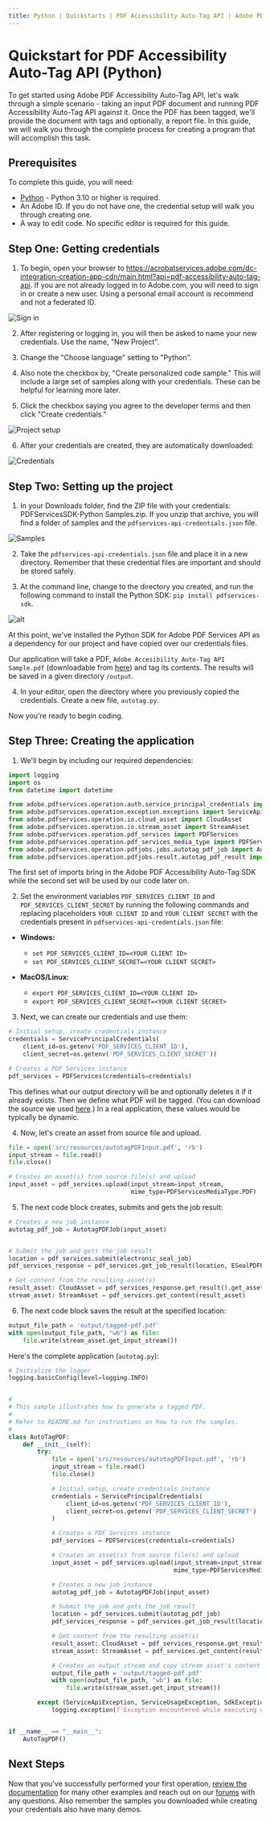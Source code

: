 ```yaml
---
title: Python | Quickstarts | PDF Accessibility Auto-Tag API | Adobe PDF Services
---
```


# Quickstart for PDF Accessibility Auto-Tag API (Python)

To get started using Adobe PDF Accessibility Auto-Tag API, let's walk through a simple scenario - taking an input PDF document and running PDF Accessibility Auto-Tag API against it. Once the PDF has been tagged, we'll provide the document with tags and optionally, a report file. In this guide, we will walk you through the complete process for creating a program that will accomplish this task. 

## Prerequisites

To complete this guide, you will need:

* [Python](https://www.python.org/downloads/) - Python 3.10 or higher is required.
* An Adobe ID. If you do not have one, the credential setup will walk you through creating one.
* A way to edit code. No specific editor is required for this guide.


## Step One: Getting credentials

1) To begin, open your browser to <https://acrobatservices.adobe.com/dc-integration-creation-app-cdn/main.html?api=pdf-accessibility-auto-tag-api>. If you are not already logged in to Adobe.com, you will need to sign in or create a new user. Using a personal email account is recommend and not a federated ID.

![Sign in](./shot1.png)

2) After registering or logging in, you will then be asked to name your new credentials. Use the name, "New Project". 

3) Change the "Choose language" setting to "Python". 

4) Also note the checkbox by, "Create personalized code sample." This will include a large set of samples along with your credentials. These can be helpful for learning more later. 

5) Click the checkbox saying you agree to the developer terms and then click "Create credentials."

![Project setup](./shot2_spc.png)

6) After your credentials are created, they are automatically downloaded:

![Credentials](./shot3_spc.png)

## Step Two: Setting up the project

1) In your Downloads folder, find the ZIP file with your credentials: PDFServicesSDK-Python Samples.zip. If you unzip that archive, you will find a folder of samples and the `pdfservices-api-credentials.json` file.

![Samples](./shot5_spc.png)

2) Take the `pdfservices-api-credentials.json` file and place it in a new directory. Remember that these credential files are important and should be stored safely.

3) At the command line, change to the directory you created, and run the following command to install the Python SDK: `pip install pdfservices-sdk`.

[//]: # (TODO update ss)
![alt](shot7.png)

At this point, we've installed the Python SDK for Adobe PDF Services API as a dependency for our project and have copied over our credentials files.

Our application will take a PDF, `Adobe Accesibility Auto-Tag API Sample.pdf` (downloadable from <a href="../../../../overview/pdf/Adobe_Accessibility_Auto_Tag_API_Sample.pdf" target="_blank">here</a>) and tag its contents. The results will be saved in a given directory `/output`. 

4) In your editor, open the directory where you previously copied the credentials. Create a new file, `autotag.py`.

Now you're ready to begin coding.

## Step Three: Creating the application

1) We'll begin by including our required dependencies:

```python
import logging
import os
from datetime import datetime

from adobe.pdfservices.operation.auth.service_principal_credentials import ServicePrincipalCredentials
from adobe.pdfservices.operation.exception.exceptions import ServiceApiException, ServiceUsageException, SdkException
from adobe.pdfservices.operation.io.cloud_asset import CloudAsset
from adobe.pdfservices.operation.io.stream_asset import StreamAsset
from adobe.pdfservices.operation.pdf_services import PDFServices
from adobe.pdfservices.operation.pdf_services_media_type import PDFServicesMediaType
from adobe.pdfservices.operation.pdfjobs.jobs.autotag_pdf_job import AutotagPDFJob
from adobe.pdfservices.operation.pdfjobs.result.autotag_pdf_result import AutotagPDFResult
```

The first set of imports bring in the Adobe PDF Accessibility Auto-Tag SDK while the second set will be used by our code later on.

2) Set the environment variables `PDF_SERVICES_CLIENT_ID` and `PDF_SERVICES_CLIENT_SECRET` by running the following commands and replacing placeholders `YOUR CLIENT ID` and `YOUR CLIENT SECRET` with the credentials present in `pdfservices-api-credentials.json` file:
- **Windows:**
    - `set PDF_SERVICES_CLIENT_ID=<YOUR CLIENT ID>`
    - `set PDF_SERVICES_CLIENT_SECRET=<YOUR CLIENT SECRET>`

- **MacOS/Linux:**
    - `export PDF_SERVICES_CLIENT_ID=<YOUR CLIENT ID>`
    - `export PDF_SERVICES_CLIENT_SECRET=<YOUR CLIENT SECRET>`

3) Next, we can create our credentials and use them:

```python
# Initial setup, create credentials instance
credentials = ServicePrincipalCredentials(
    client_id=os.getenv('PDF_SERVICES_CLIENT_ID'),
    client_secret=os.getenv('PDF_SERVICES_CLIENT_SECRET'))

# Creates a PDF Services instance
pdf_services = PDFServices(credentials=credentials)
```

This defines what our output directory will be and optionally deletes it if it already exists. Then we define what PDF will be tagged. (You can download the source we used <a href="../../../../overview/pdf/Adobe_Accessibility_Auto_Tag_API_Sample.pdf" target="_blank">here</a>.) In a real application, these values would be typically be dynamic. 

4) Now, let's create an asset from source file and upload.

```python
file = open('src/resources/autotagPDFInput.pdf', 'rb')
input_stream = file.read()
file.close()

# Creates an asset(s) from source file(s) and upload
input_asset = pdf_services.upload(input_stream=input_stream,
                                  mime_type=PDFServicesMediaType.PDF)
```

5) The next code block creates, submits and gets the job result:

```python
# Creates a new job instance
autotag_pdf_job = AutotagPDFJob(input_asset)


# Submit the job and gets the job result
location = pdf_services.submit(electronic_seal_job)
pdf_services_response = pdf_services.get_job_result(location, ESealPDFResult)

# Get content from the resulting asset(s)
result_asset: CloudAsset = pdf_services_response.get_result().get_asset()
stream_asset: StreamAsset = pdf_services.get_content(result_asset)
```

6) The next code block saves the result at the specified location:

```python
output_file_path = 'output/tagged-pdf.pdf'
with open(output_file_path, "wb") as file:
    file.write(stream_asset.get_input_stream())
```


Here's the complete application (`autotag.py`):

```python
# Initialize the logger
logging.basicConfig(level=logging.INFO)


#
# This sample illustrates how to generate a tagged PDF.
#
# Refer to README.md for instructions on how to run the samples.
#
class AutoTagPDF:
    def __init__(self):
        try:
            file = open('src/resources/autotagPDFInput.pdf', 'rb')
            input_stream = file.read()
            file.close()

            # Initial setup, create credentials instance
            credentials = ServicePrincipalCredentials(
                client_id=os.getenv('PDF_SERVICES_CLIENT_ID'),
                client_secret=os.getenv('PDF_SERVICES_CLIENT_SECRET')
            )

            # Creates a PDF Services instance
            pdf_services = PDFServices(credentials=credentials)

            # Creates an asset(s) from source file(s) and upload
            input_asset = pdf_services.upload(input_stream=input_stream,
                                              mime_type=PDFServicesMediaType.PDF)

            # Creates a new job instance
            autotag_pdf_job = AutotagPDFJob(input_asset)

            # Submit the job and gets the job result
            location = pdf_services.submit(autotag_pdf_job)
            pdf_services_response = pdf_services.get_job_result(location, AutotagPDFResult)

            # Get content from the resulting asset(s)
            result_asset: CloudAsset = pdf_services_response.get_result().get_tagged_pdf()
            stream_asset: StreamAsset = pdf_services.get_content(result_asset)

            # Creates an output stream and copy stream asset's content to it
            output_file_path = 'output/tagged-pdf.pdf'
            with open(output_file_path, "wb") as file:
                file.write(stream_asset.get_input_stream())

        except (ServiceApiException, ServiceUsageException, SdkException) as e:
            logging.exception(f'Exception encountered while executing operation: {e}')


if __name__ == "__main__":
    AutoTagPDF()

```

## Next Steps

Now that you've successfully performed your first operation, [review the documentation](https://developer.adobe.com/document-services/docs/overview/pdf-services-api/) for many other examples and reach out on our [forums](https://community.adobe.com/t5/acrobat-services-api/ct-p/ct-Document-Cloud-SDK?page=1&sort=latest_replies&filter=all&lang=all&tabid=discussions&topics=label-accessibilityauto-tagapi) with any questions. Also remember the samples you downloaded while creating your credentials also have many demos.
